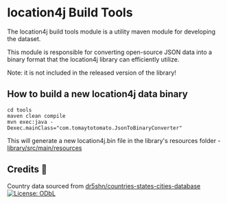 # location4j Build Tools

The location4j build tools module is a utility maven module for developing the dataset.

This module is responsible for converting open-source JSON data into a binary format that the
location4j library can efficiently utilize.

Note: it is not included in the released version of the library!

## How to build a new location4j data binary

```shell
cd tools
maven clean compile
mvn exec:java -Dexec.mainClass="com.tomaytotomato.JsonToBinaryConverter"

```

This will generate a new location4j.bin file in the library's resources
folder - [library/src/main/resources](library/src/main/resources)

## Credits 🙏

Country data sourced
from [dr5shn/countries-states-cities-database](https://github.com/dr5hn/countries-states-cities-database) [![License: ODbL](https://img.shields.io/badge/License-ODbL-brightgreen.svg)](https://opendatacommons.org/licenses/odbl/)
